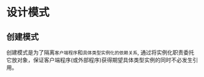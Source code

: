 # 设计模式

## 创建模式

创建模式是为了隔离`客户端程序`和`具体类型实例化的依赖关系`, 通过将实例化职责委托它放对象，保证客户端程序(或外部程序)获得期望具体类型实例的同时不必发生引用。

